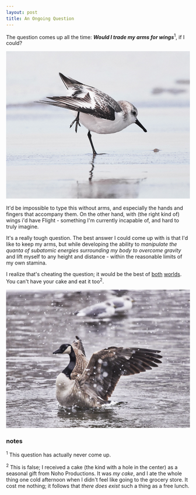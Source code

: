 ```yaml
---
layout: post
title: An Ongoing Question
---
```


The question comes up all the time: **_Would I trade my arms for wings_**<sup>1</sup>, if I could? 

![sanderling at Breezy Point](/images/2018-0213-breezy-0618.jpg)

It'd be impossible to type this without arms, and especially the hands and fingers that accompany them. On the other hand, with (the right kind of) wings i'd have Flight - something I'm currently incapable of, and hard to truly imagine. 

It's a really tough question. The best answer I could come up with is that I'd like to keep my arms, but while developing the ability to _manipulate the quanta of subatomic energies surrounding my body to overcome gravity_ and lift myself to any height and distance - within the reasonable limits of my own stamina.

I realize that's cheating the question; it would be the best of [both](https://en.wikipedia.org/wiki/General_relativity) [worlds](https://en.wikipedia.org/wiki/Quantum_mechanics). You can't have your cake and eat it too<sup>2</sup>.

![canada goose at leverett pond](/images/2018-0207-emerald-0265.jpg)

### notes

<sup>1</sup> This question has actually never come up.

<sup>2</sup> This is false; I received a cake (the kind with a hole in the center) as a seasonal gift from Noho Productions. It was _my cake_, and I ate the whole thing one cold afternoon when I didn't feel like going to the grocery store. It cost me nothing; it follows that _there does exist_ such a thing as a free lunch.
